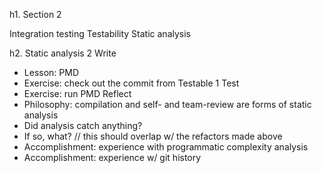 h1. Section 2

Integration testing
Testability
Static analysis

h2. Static analysis 2
Write
- Lesson: PMD
- Exercise: check out the commit from Testable 1
Test
- Exercise: run PMD
Reflect
- Philosophy: compilation and self- and team-review are forms of static analysis
- Did analysis catch anything?
- If so, what? // this should overlap w/ the refactors made above
- Accomplishment: experience with programmatic complexity analysis
- Accomplishment: experience w/ git history